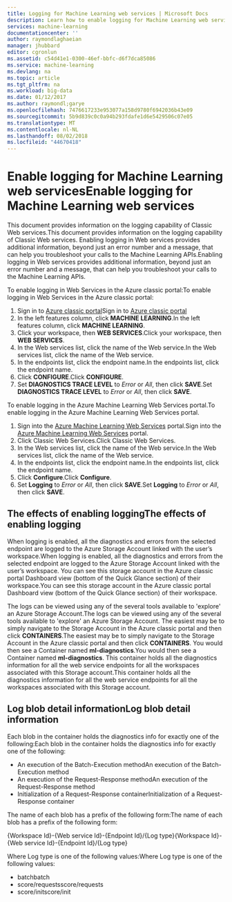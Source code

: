 ```yaml
---
title: Logging for Machine Learning web services | Microsoft Docs
description: Learn how to enable logging for Machine Learning web services. Logging provides additional information to help troubleshoot the APIs.
services: machine-learning
documentationcenter: ''
author: raymondlaghaeian
manager: jhubbard
editor: cgronlun
ms.assetid: c54d41e1-0300-46ef-bbfc-d6f7dca85086
ms.service: machine-learning
ms.devlang: na
ms.topic: article
ms.tgt_pltfrm: na
ms.workload: big-data
ms.date: 01/12/2017
ms.author: raymondl;garye
ms.openlocfilehash: 7476617233e953077a158d9780f6942036b43e09
ms.sourcegitcommit: 5b9d839c0c0a94b293fdafe1d6e5429506c07e05
ms.translationtype: MT
ms.contentlocale: nl-NL
ms.lasthandoff: 08/02/2018
ms.locfileid: "44670418"
---
```

# <a name="enable-logging-for-machine-learning-web-services"></a><span data-ttu-id="660f8-104">Enable logging for Machine Learning web services</span><span class="sxs-lookup"><span data-stu-id="660f8-104">Enable logging for Machine Learning web services</span></span>
<span data-ttu-id="660f8-105">This document provides information on the logging capability of Classic Web services.</span><span class="sxs-lookup"><span data-stu-id="660f8-105">This document provides information on the logging capability of Classic Web services.</span></span> <span data-ttu-id="660f8-106">Enabling logging in Web services provides additional information, beyond just an error number and a message, that can help you troubleshoot your calls to the Machine Learning APIs.</span><span class="sxs-lookup"><span data-stu-id="660f8-106">Enabling logging in Web services provides additional information, beyond just an error number and a message, that can help you troubleshoot your calls to the Machine Learning APIs.</span></span>  

<span data-ttu-id="660f8-107">To enable logging in Web Services in the Azure classic portal:</span><span class="sxs-lookup"><span data-stu-id="660f8-107">To enable logging in Web Services in the Azure classic portal:</span></span>   

1. <span data-ttu-id="660f8-108">Sign in to [Azure classic portal](https://manage.windowsazure.com/)</span><span class="sxs-lookup"><span data-stu-id="660f8-108">Sign in to [Azure classic portal](https://manage.windowsazure.com/)</span></span>
2. <span data-ttu-id="660f8-109">In the left features column, click **MACHINE LEARNING**.</span><span class="sxs-lookup"><span data-stu-id="660f8-109">In the left features column, click **MACHINE LEARNING**.</span></span>
3. <span data-ttu-id="660f8-110">Click your workspace, then **WEB SERVICES**.</span><span class="sxs-lookup"><span data-stu-id="660f8-110">Click your workspace, then **WEB SERVICES**.</span></span>
4. <span data-ttu-id="660f8-111">In the Web services list, click the name of the Web service.</span><span class="sxs-lookup"><span data-stu-id="660f8-111">In the Web services list, click the name of the Web service.</span></span>
5. <span data-ttu-id="660f8-112">In the endpoints list, click the endpoint name.</span><span class="sxs-lookup"><span data-stu-id="660f8-112">In the endpoints list, click the endpoint name.</span></span>
6. <span data-ttu-id="660f8-113">Click **CONFIGURE**.</span><span class="sxs-lookup"><span data-stu-id="660f8-113">Click **CONFIGURE**.</span></span>
7. <span data-ttu-id="660f8-114">Set **DIAGNOSTICS TRACE LEVEL** to *Error* or *All*, then click **SAVE**.</span><span class="sxs-lookup"><span data-stu-id="660f8-114">Set **DIAGNOSTICS TRACE LEVEL** to *Error* or *All*, then click **SAVE**.</span></span>

<span data-ttu-id="660f8-115">To enable logging in the Azure Machine Learning Web Services portal.</span><span class="sxs-lookup"><span data-stu-id="660f8-115">To enable logging in the Azure Machine Learning Web Services portal.</span></span>

1. <span data-ttu-id="660f8-116">Sign into the [Azure Machine Learning Web Services](https://services.azureml.net) portal.</span><span class="sxs-lookup"><span data-stu-id="660f8-116">Sign into the [Azure Machine Learning Web Services](https://services.azureml.net) portal.</span></span>
2. <span data-ttu-id="660f8-117">Click Classic Web Services.</span><span class="sxs-lookup"><span data-stu-id="660f8-117">Click Classic Web Services.</span></span>
3. <span data-ttu-id="660f8-118">In the Web services list, click the name of the Web service.</span><span class="sxs-lookup"><span data-stu-id="660f8-118">In the Web services list, click the name of the Web service.</span></span>
4. <span data-ttu-id="660f8-119">In the endpoints list, click the endpoint name.</span><span class="sxs-lookup"><span data-stu-id="660f8-119">In the endpoints list, click the endpoint name.</span></span>
5. <span data-ttu-id="660f8-120">Click **Configure**.</span><span class="sxs-lookup"><span data-stu-id="660f8-120">Click **Configure**.</span></span>
6. <span data-ttu-id="660f8-121">Set **Logging** to *Error* or *All*, then click **SAVE**.</span><span class="sxs-lookup"><span data-stu-id="660f8-121">Set **Logging** to *Error* or *All*, then click **SAVE**.</span></span>

## <a name="the-effects-of-enabling-logging"></a><span data-ttu-id="660f8-122">The effects of enabling logging</span><span class="sxs-lookup"><span data-stu-id="660f8-122">The effects of enabling logging</span></span>
<span data-ttu-id="660f8-123">When logging is enabled, all the diagnostics and errors from the selected endpoint are logged to the Azure Storage Account linked with the user’s workspace.</span><span class="sxs-lookup"><span data-stu-id="660f8-123">When logging is enabled, all the diagnostics and errors from the selected endpoint are logged to the Azure Storage Account linked with the user’s workspace.</span></span> <span data-ttu-id="660f8-124">You can see this storage account in the Azure classic portal Dashboard view (bottom of the Quick Glance section) of their workspace.</span><span class="sxs-lookup"><span data-stu-id="660f8-124">You can see this storage account in the Azure classic portal Dashboard view (bottom of the Quick Glance section) of their workspace.</span></span>  

<span data-ttu-id="660f8-125">The logs can be viewed using any of the several tools available to 'explore' an Azure Storage Account.</span><span class="sxs-lookup"><span data-stu-id="660f8-125">The logs can be viewed using any of the several tools available to 'explore' an Azure Storage Account.</span></span> <span data-ttu-id="660f8-126">The easiest may be to simply navigate to the Storage Account in the Azure classic portal and then click **CONTAINERS**.</span><span class="sxs-lookup"><span data-stu-id="660f8-126">The easiest may be to simply navigate to the Storage Account in the Azure classic portal and then click **CONTAINERS**.</span></span> <span data-ttu-id="660f8-127">You would then see a Container named **ml-diagnostics**.</span><span class="sxs-lookup"><span data-stu-id="660f8-127">You would then see a Container named **ml-diagnostics**.</span></span> <span data-ttu-id="660f8-128">This container holds all the diagnostics information for all the web service endpoints for all the workspaces associated with this Storage account.</span><span class="sxs-lookup"><span data-stu-id="660f8-128">This container holds all the diagnostics information for all the web service endpoints for all the workspaces associated with this Storage account.</span></span> 

## <a name="log-blob-detail-information"></a><span data-ttu-id="660f8-129">Log blob detail information</span><span class="sxs-lookup"><span data-stu-id="660f8-129">Log blob detail information</span></span>
<span data-ttu-id="660f8-130">Each blob in the container holds the diagnostics info for exactly one of the following:</span><span class="sxs-lookup"><span data-stu-id="660f8-130">Each blob in the container holds the diagnostics info for exactly one of the following:</span></span>

* <span data-ttu-id="660f8-131">An execution of the Batch-Execution method</span><span class="sxs-lookup"><span data-stu-id="660f8-131">An execution of the Batch-Execution method</span></span>  
* <span data-ttu-id="660f8-132">An execution of the Request-Response method</span><span class="sxs-lookup"><span data-stu-id="660f8-132">An execution of the Request-Response method</span></span>  
* <span data-ttu-id="660f8-133">Initialization of a Request-Response container</span><span class="sxs-lookup"><span data-stu-id="660f8-133">Initialization of a Request-Response container</span></span>

<span data-ttu-id="660f8-134">The name of each blob has a prefix of the following form:</span><span class="sxs-lookup"><span data-stu-id="660f8-134">The name of each blob has a prefix of the following form:</span></span> 

<span data-ttu-id="660f8-135">{Workspace Id}-{Web service Id}-{Endpoint Id}/{Log type}</span><span class="sxs-lookup"><span data-stu-id="660f8-135">{Workspace Id}-{Web service Id}-{Endpoint Id}/{Log type}</span></span>  

<span data-ttu-id="660f8-136">Where Log type is one of the following values:</span><span class="sxs-lookup"><span data-stu-id="660f8-136">Where Log type is one of the following values:</span></span>  

* <span data-ttu-id="660f8-137">batch</span><span class="sxs-lookup"><span data-stu-id="660f8-137">batch</span></span>  
* <span data-ttu-id="660f8-138">score/requests</span><span class="sxs-lookup"><span data-stu-id="660f8-138">score/requests</span></span>  
* <span data-ttu-id="660f8-139">score/init</span><span class="sxs-lookup"><span data-stu-id="660f8-139">score/init</span></span>  

